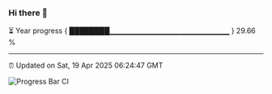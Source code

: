 ### Hi there 👋

⏳ Year progress { ████████▁▁▁▁▁▁▁▁▁▁▁▁▁▁▁▁▁▁▁▁▁▁ } 29.66 %

---

⏰ Updated on Sat, 19 Apr 2025 06:24:47 GMT

![Progress Bar CI](https://github.com/liununu/liununu/workflows/Progress%20Bar%20CI/badge.svg)
